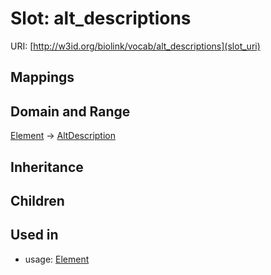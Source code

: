 # Slot: alt_descriptions




URI: [http://w3id.org/biolink/vocab/alt_descriptions](slot_uri)
## Mappings

## Domain and Range

[Element](Element.md) -> [AltDescription](AltDescription.md)
## Inheritance

## Children

## Used in

 *  usage: [Element](Element.md)
